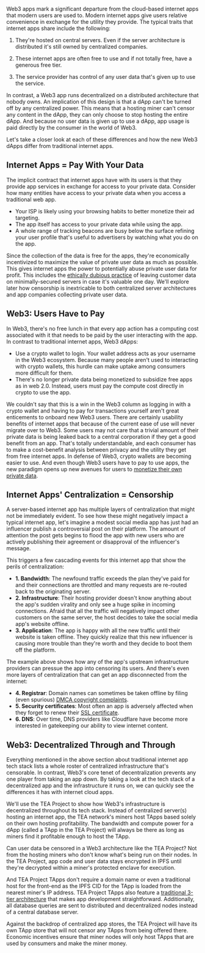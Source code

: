 Web3 apps mark a significant departure from the cloud-based internet apps that modern users are used to. Modern internet apps give users relative convenience in exchange for the utility they provide. The typical traits that internet apps share include the following:

1. They're hosted on central servers. Even if the server architecture is distributed it's still owned by centralized companies.

1. These internet apps are often free to use and if not totally free, have a generous free tier.

1. The service provider has control of any user data that's given up to use the service. 

In contrast, a Web3 app runs decentralized on a distributed architecture that nobody owns. An implication of this design is that a dApp can't be turned off by any centralized power. This means that a hosting miner can't censor any content in the dApp, they can only choose to stop hosting the entire dApp. And because no user data is given up to use a dApp, app usage is paid directly by the consumer in the world of Web3.

Let's take a closer look at each of these differences and how the new Web3 dApps differ from traditional internet apps.

## Internet Apps = Pay With Your Data

The implicit contract that internet apps have with its users is that they provide app services in exchange for access to your private data. Consider how many entities have access to your private data when you access a traditional web app.

* Your ISP is likely using your browsing habits to better monetize their ad targeting.
* The app itself has access to your private data while using the app.
* A whole range of tracking beacons are busy below the surface refining your user profile that's useful to advertisers by watching what you do on the app.

Since the collection of the data is free for the apps, they're economically incentivized to maximize the value of private user data as much as possible. This gives internet apps the power to potentially abuse private user data for profit. This includes the [ethically dubious practice](https://www.wsj.com/articles/t-mobile-hacker-who-stole-data-on-50-million-customers-their-security-is-awful-11629985105) of leaving customer data on minimally-secured servers in case it's valuable one day. We'll explore later how censorship is inextricable to both centralized server architectures and app companies collecting private user data.

## Web3: Users Have to Pay

In Web3, there's no free lunch in that every app action has a computing cost associated with it that needs to be paid by the user interacting with the app. In contrast to traditional internet apps, Web3 dApps:

* Use a crypto wallet to login. Your wallet address acts as your username in the Web3 ecosystem. Because many people aren't used to interacting with crypto wallets, this hurdle can make uptake among consumers more difficult for them.
* There's no longer private data being monetized to subsidize free apps as in web 2.0. Instead, users must pay the compute cost directly in crypto to use the app. 

We couldn't say that this is a win in the Web3 column as logging in with a crypto wallet and having to pay for transactions yourself aren't great enticements to onboard new Web3 users. There are certainly usability benefits of internet apps that because of the current ease of use will never migrate over to Web3. Some users may not care that a trivial amount of their private data is being leaked back to a central corporation if they get a good benefit from an app. That's totally understandable, and each consumer has to make a cost-benefit analysis between privacy and the utility they get from free internet apps. In defense of Web3, crypto wallets are becoming easier to use. And even though Web3 users have to pay to use apps, the new paradigm opens up new avenues for users to [monetize their own private data](https://teaproject.medium.com/tea-project-allows-privacy-in-the-home-1ed42d6faac5).

## Internet Apps' Centralization = Censorship

A server-based internet app has multiple layers of centralization that might not be immediately evident. To see how these might negatively impact a typical internet app, let's imagine a modest social media app has just had an influencer publish a controversial post on their platform. The amount of attention the post gets begins to flood the app with new users who are actively publishing their agreement or disapproval of the influencer's message.

This triggers a few cascading events for this internet app that show the perils of centralization:

* **1. Bandwidth**: The newfound traffic exceeds the plan they've paid for and their connections are throttled and many requests are re-routed back to the originating server.
* **2. Infrastructure**: Their hosting provider doesn't know anything about the app's sudden virality and only see a huge spike in incoming connections. Afraid that all the traffic will negatively impact other customers on the same server, the host decides to take the social media app's website offline.
* **3. Application**: The app is happy with all the new traffic until their website is taken offline. They quickly realize that this new influencer is causing more trouble than they're worth and they decide to boot them off the platform.

The example above shows how any of the app's upstream infrastructure providers can pressue the app into censoring its users. And there's even more layers of centralization that can get an app disconnected from the internet:

* **4. Registrar**: Domain names can sometimes be taken offline by filing (even spurious) [DMCA copyright complaints](https://teaproject.medium.com/if-safe-harbor-is-dismantled-will-centralization-increase-7e6bf9327f68).
* **5. Security certificates**: Most often an app is adversely affected when they forget to renew their [SSL certificate](https://teaproject.medium.com/how-tea-projects-use-of-http-in-web3-is-more-secure-than-https-in-web-2-0-d488265af3d2).
* **6. DNS**: Over time, DNS providers like Cloudflare have become more interested in gatekeeping our ability to view internet content.

## Web3: Decentralized Through and Through

Everything mentioned in the above section about traditional internet app tech stack lists a whole roster of centralized infrastructure that's censorable. In contrast, Web3's core tenet of decentralization prevents any one player from taking an app down. By taking a look at the tech stack of a decentralized app and the infrastructure it runs on, we can quickly see the differences it has with internet cloud apps.

We'll use the TEA Project to show how Web3's infrastructure is decentralized throughout its tech stack. Instead of centralized server(s) hosting an internet app, the TEA network's miners host TApps based solely on their own hosting profitability. The bandwidth and compute power for a dApp (called a TApp in the TEA Project) will always be there as long as miners find it profitable enough to host the TApp. 

Can user data be censored in a Web3 architecture like the TEA Project? Not from the hosting miners who don't know what's being run on their nodes. In the TEA Project, app code and user data stays encrypted in IPFS until they're decrypted within a miner's protected enclave for execution.

And TEA Project TApps don't require a domain name or even a traditional host for the front-end as the IPFS CID for the TApp is loaded from the nearest miner's IP address. TEA Project TApps also feature a [traditional 3-tier architecture](https://teaproject.medium.com/the-tapps-3-tier-decentralized-tech-stack-43d2872f609b) that makes app development straightforward. Additionally, all database queries are sent to distributed and decentralized nodes instead of a central database server.

Against the backdrop of centralized app stores, the TEA Project will have its own TApp store that will not censor any TApps from being offered there. Economic incentives ensure that miner nodes will only host TApps that are used by consumers and make the miner money.
